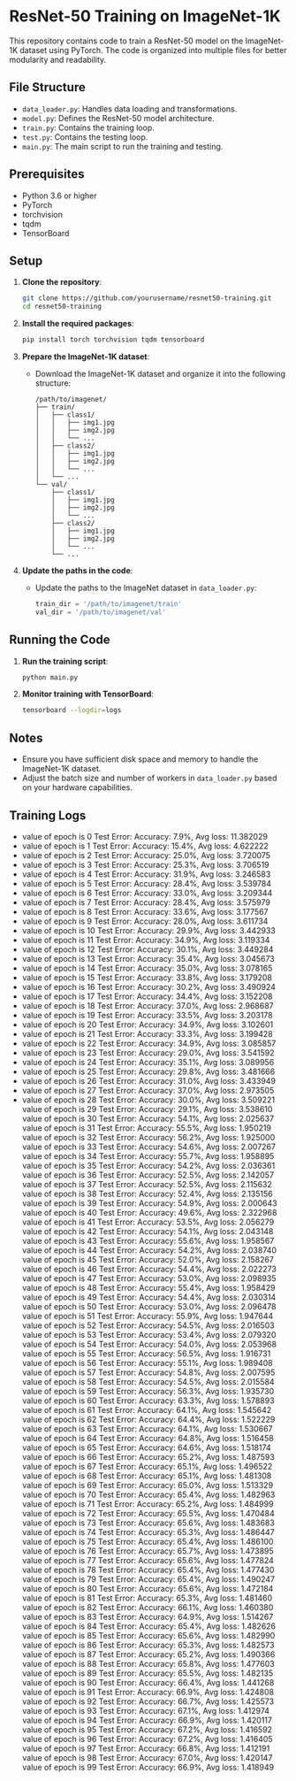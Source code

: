 # ResNet-50 Training on ImageNet-1K

This repository contains code to train a ResNet-50 model on the ImageNet-1K dataset using PyTorch. The code is organized into multiple files for better modularity and readability.

## File Structure

- `data_loader.py`: Handles data loading and transformations.
- `model.py`: Defines the ResNet-50 model architecture.
- `train.py`: Contains the training loop.
- `test.py`: Contains the testing loop.
- `main.py`: The main script to run the training and testing.

## Prerequisites

- Python 3.6 or higher
- PyTorch
- torchvision
- tqdm
- TensorBoard

## Setup

1. **Clone the repository**:
    ```sh
    git clone https://github.com/yourusername/resnet50-training.git
    cd resnet50-training
    ```

2. **Install the required packages**:
    ```sh
    pip install torch torchvision tqdm tensorboard
    ```

3. **Prepare the ImageNet-1K dataset**:
    - Download the ImageNet-1K dataset and organize it into the following structure:
      ```
      /path/to/imagenet/
      ├── train/
      │   ├── class1/
      │   │   ├── img1.jpg
      │   │   ├── img2.jpg
      │   │   └── ...
      │   ├── class2/
      │   │   ├── img1.jpg
      │   │   ├── img2.jpg
      │   │   └── ...
      │   └── ...
      └── val/
          ├── class1/
          │   ├── img1.jpg
          │   ├── img2.jpg
          │   └── ...
          ├── class2/
          │   ├── img1.jpg
          │   ├── img2.jpg
          │   └── ...
          └── ...
      ```

4. **Update the paths in the code**:
    - Update the paths to the ImageNet dataset in `data_loader.py`:
      ```python
      train_dir = '/path/to/imagenet/train'
      val_dir = '/path/to/imagenet/val'
      ```

## Running the Code

1. **Run the training script**:
    ```sh
    python main.py
    ```

2. **Monitor training with TensorBoard**:
    ```sh
    tensorboard --logdir=logs
    ```

## Notes

- Ensure you have sufficient disk space and memory to handle the ImageNet-1K dataset.
- Adjust the batch size and number of workers in `data_loader.py` based on your hardware capabilities.

## Training Logs

- value of epoch is 0 Test Error: Accuracy: 7.9%, Avg loss: 11.382029
- value of epoch is 1 Test Error: Accuracy: 15.4%, Avg loss: 4.622222
- value of epoch is 2 Test Error: Accuracy: 25.0%, Avg loss: 3.720075
- value of epoch is 3 Test Error: Accuracy: 25.3%, Avg loss: 3.706519
- value of epoch is 4 Test Error: Accuracy: 31.9%, Avg loss: 3.246583
- value of epoch is 5 Test Error: Accuracy: 28.4%, Avg loss: 3.539784
- value of epoch is 6 Test Error: Accuracy: 33.0%, Avg loss: 3.209344
- value of epoch is 7 Test Error: Accuracy: 28.4%, Avg loss: 3.575979
- value of epoch is 8 Test Error: Accuracy: 33.6%, Avg loss: 3.177567
- value of epoch is 9 Test Error: Accuracy: 28.0%, Avg loss: 3.611734
- value of epoch is 10 Test Error: Accuracy: 29.9%, Avg loss: 3.442933
- value of epoch is 11 Test Error: Accuracy: 34.9%, Avg loss: 3.119334
- value of epoch is 12 Test Error: Accuracy: 30.1%, Avg loss: 3.449284
- value of epoch is 13 Test Error: Accuracy: 35.4%, Avg loss: 3.045673
- value of epoch is 14 Test Error: Accuracy: 35.0%, Avg loss: 3.078165
- value of epoch is 15 Test Error: Accuracy: 33.8%, Avg loss: 3.179208
- value of epoch is 16 Test Error: Accuracy: 30.2%, Avg loss: 3.490924
- value of epoch is 17 Test Error: Accuracy: 34.4%, Avg loss: 3.152208
- value of epoch is 18 Test Error: Accuracy: 37.0%, Avg loss: 2.968687
- value of epoch is 19 Test Error: Accuracy: 33.5%, Avg loss: 3.203178
- value of epoch is 20 Test Error: Accuracy: 34.9%, Avg loss: 3.102601
- value of epoch is 21 Test Error: Accuracy: 33.3%, Avg loss: 3.199428
- value of epoch is 22 Test Error: Accuracy: 34.9%, Avg loss: 3.085857
- value of epoch is 23 Test Error: Accuracy: 29.0%, Avg loss: 3.541592
- value of epoch is 24 Test Error: Accuracy: 35.1%, Avg loss: 3.089956
- value of epoch is 25 Test Error: Accuracy: 29.8%, Avg loss: 3.481666
- value of epoch is 26 Test Error: Accuracy: 31.0%, Avg loss: 3.433949
- value of epoch is 27 Test Error: Accuracy: 37.0%, Avg loss: 2.973505
- value of epoch is 28 Test Error: Accuracy: 30.0%, Avg loss: 3.509221
  value of epoch is 29 Test Error: Accuracy: 29.1%, Avg loss: 3.538610
  value of epoch is 30 Test Error: Accuracy: 54.1%, Avg loss: 2.025637
  value of epoch is 31 Test Error: Accuracy: 55.5%, Avg loss: 1.950219
  value of epoch is 32 Test Error: Accuracy: 56.2%, Avg loss: 1.925000
  value of epoch is 33 Test Error: Accuracy: 54.6%, Avg loss: 2.007267
  value of epoch is 34 Test Error: Accuracy: 55.7%, Avg loss: 1.958895
  value of epoch is 35 Test Error: Accuracy: 54.2%, Avg loss: 2.036361
  value of epoch is 36 Test Error: Accuracy: 52.5%, Avg loss: 2.142057
  value of epoch is 37 Test Error: Accuracy: 52.5%, Avg loss: 2.115632
  value of epoch is 38 Test Error: Accuracy: 52.4%, Avg loss: 2.135156
  value of epoch is 39 Test Error: Accuracy: 54.9%, Avg loss: 2.000643
  value of epoch is 40 Test Error: Accuracy: 49.6%, Avg loss: 2.322968
  value of epoch is 41 Test Error: Accuracy: 53.5%, Avg loss: 2.056279
  value of epoch is 42 Test Error: Accuracy: 54.1%, Avg loss: 2.043148
  value of epoch is 43 Test Error: Accuracy: 55.6%, Avg loss: 1.958567
  value of epoch is 44 Test Error: Accuracy: 54.2%, Avg loss: 2.038740
  value of epoch is 45 Test Error: Accuracy: 52.0%, Avg loss: 2.158267
  value of epoch is 46 Test Error: Accuracy: 54.4%, Avg loss: 2.022273
  value of epoch is 47 Test Error: Accuracy: 53.0%, Avg loss: 2.098935
  value of epoch is 48 Test Error: Accuracy: 55.4%, Avg loss: 1.958429
  value of epoch is 49 Test Error: Accuracy: 54.4%, Avg loss: 2.030314
  value of epoch is 50 Test Error: Accuracy: 53.0%, Avg loss: 2.096478
  value of epoch is 51 Test Error: Accuracy: 55.9%, Avg loss: 1.947644
  value of epoch is 52 Test Error: Accuracy: 54.5%, Avg loss: 2.016503
  value of epoch is 53 Test Error: Accuracy: 53.4%, Avg loss: 2.079320
  value of epoch is 54 Test Error: Accuracy: 54.0%, Avg loss: 2.053968
  value of epoch is 55 Test Error: Accuracy: 56.5%, Avg loss: 1.916731
  value of epoch is 56 Test Error: Accuracy: 55.1%, Avg loss: 1.989408
  value of epoch is 57 Test Error: Accuracy: 54.8%, Avg loss: 2.007595
  value of epoch is 58 Test Error: Accuracy: 54.5%, Avg loss: 2.015584
  value of epoch is 59 Test Error: Accuracy: 56.3%, Avg loss: 1.935730
  value of epoch is 60 Test Error: Accuracy: 63.3%, Avg loss: 1.578893
  value of epoch is 61 Test Error: Accuracy: 64.1%, Avg loss: 1.545642
  value of epoch is 62 Test Error: Accuracy: 64.4%, Avg loss: 1.522229
  value of epoch is 63 Test Error: Accuracy: 64.1%, Avg loss: 1.530667
  value of epoch is 64 Test Error: Accuracy: 64.8%, Avg loss: 1.516458
  value of epoch is 65 Test Error: Accuracy: 64.6%, Avg loss: 1.518174
  value of epoch is 66 Test Error: Accuracy: 65.2%, Avg loss: 1.487593
  value of epoch is 67 Test Error: Accuracy: 65.1%, Avg loss: 1.496522
  value of epoch is 68 Test Error: Accuracy: 65.1%, Avg loss: 1.481308
  value of epoch is 69 Test Error: Accuracy: 65.0%, Avg loss: 1.513329
  value of epoch is 70 Test Error: Accuracy: 65.4%, Avg loss: 1.482963
  value of epoch is 71 Test Error: Accuracy: 65.2%, Avg loss: 1.484999
  value of epoch is 72 Test Error: Accuracy: 65.5%, Avg loss: 1.470484
  value of epoch is 73 Test Error: Accuracy: 65.6%, Avg loss: 1.483683
  value of epoch is 74 Test Error: Accuracy: 65.3%, Avg loss: 1.486447
  value of epoch is 75 Test Error: Accuracy: 65.4%, Avg loss: 1.486100
  value of epoch is 76 Test Error: Accuracy: 65.7%, Avg loss: 1.473895
  value of epoch is 77 Test Error: Accuracy: 65.6%, Avg loss: 1.477824
  value of epoch is 78 Test Error: Accuracy: 65.4%, Avg loss: 1.477430
  value of epoch is 79 Test Error: Accuracy: 65.4%, Avg loss: 1.490247
  value of epoch is 80 Test Error: Accuracy: 65.6%, Avg loss: 1.472184
  value of epoch is 81 Test Error: Accuracy: 65.3%, Avg loss: 1.481460
  value of epoch is 82 Test Error: Accuracy: 66.1%, Avg loss: 1.460380
  value of epoch is 83 Test Error: Accuracy: 64.9%, Avg loss: 1.514267
  value of epoch is 84 Test Error: Accuracy: 65.4%, Avg loss: 1.482626
  value of epoch is 85 Test Error: Accuracy: 65.6%, Avg loss: 1.482990
  value of epoch is 86 Test Error: Accuracy: 65.3%, Avg loss: 1.482573
  value of epoch is 87 Test Error: Accuracy: 65.2%, Avg loss: 1.490366
  value of epoch is 88 Test Error: Accuracy: 65.8%, Avg loss: 1.477603
  value of epoch is 89 Test Error: Accuracy: 65.5%, Avg loss: 1.482135
  value of epoch is 90 Test Error: Accuracy: 66.4%, Avg loss: 1.441268
  value of epoch is 91 Test Error: Accuracy: 66.9%, Avg loss: 1.424808
  value of epoch is 92 Test Error: Accuracy: 66.7%, Avg loss: 1.425573
  value of epoch is 93 Test Error: Accuracy: 67.1%, Avg loss: 1.412974
  value of epoch is 94 Test Error: Accuracy: 66.9%, Avg loss: 1.420117
  value of epoch is 95 Test Error: Accuracy: 67.2%, Avg loss: 1.416592
  value of epoch is 96 Test Error: Accuracy: 67.2%, Avg loss: 1.416405
  value of epoch is 97 Test Error: Accuracy: 66.8%, Avg loss: 1.412191
  value of epoch is 98 Test Error: Accuracy: 67.0%, Avg loss: 1.420147
  value of epoch is 99 Test Error: Accuracy: 66.9%, Avg loss: 1.418949